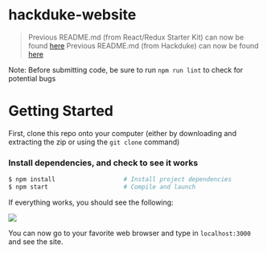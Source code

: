 # hackduke-website

<!--- [![Build Status](https://travis-ci.org/hack-duke/hackduke-code-for-good-website.svg?branch=master)](https://travis-ci.org/hack-duke/hackduke-code-for-good-website) -->

> Previous README.md (from React/Redux Starter Kit) can now be found  [here](https://github.com/hack-duke/hackduke-website/blob/master/ReactReadme.md)
> Previous README.md (from Hackduke) can now be found [here](https://github.com/hack-duke/hackduke-code-for-good-website/blob/master/README.md)

Note: Before submitting code, be sure to run `npm run lint` to check for potential bugs 

# Getting Started

First, clone this repo onto your computer (either by downloading and extracting the zip or using the `git clone` command)

### Install dependencies, and check to see it works

```bash
$ npm install                   # Install project dependencies
$ npm start                     # Compile and launch
```
If everything works, you should see the following:

<img src="http://i.imgur.com/zR7VRG6.png?2" />

You can now go to your favorite web browser and type in `localhost:3000` and see the site. 

